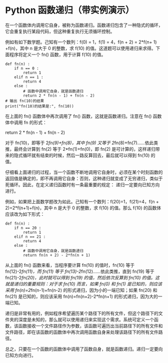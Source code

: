 # Python 函数递归（带实例演示）

在一个函数体内调用它自身，被称为函数递归。函数递归包含了一种隐式的循环，它会重复执行某段代码，但这种重复执行无须循环控制。

例如有如下数学题。己知有一个数列：f(0) = 1，f(1) = 4，f(n + 2) = 2*f(n+ 1) +f(n)，其中 n 是大于 0 的整数，求 f(10) 的值。这道题可以使用递归来求得。下面程序将定义一个 fn() 函数，用于计算 f(10) 的值。

```
def fn(n) :
    if n == 0 :
        return 1
    elif n == 1 :
        return 4
    else :
        # 函数中调用它自身，就是函数递归
        return 2 * fn(n - 1) + fn(n - 2)
# 输出 fn(10)的结果
print("fn(10)的结果是:", fn(10))
```

在上面的 fn() 函数体中再次调用了 fn() 函数，这就是函数递归。注意在 fn() 函数体中调用 fn 的形式：

return 2 * fn(n - 1) + fn(n - 2)

对于 fn(10)，即等于 2*fn(9)+fn(8)，其中 fn(9) 又等于 2*fn(8)+fn(7)……依此类推，最终会计算到 fn(2) 等于 2*fn(1)+fn(0)，即 fn(2) 是可计算的，这样递归带来的隐式循环就有结束的时候，然后一路反算回去，最后就可以得到 fn(10) 的值。

仔细看上面递归的过程，当一个函数不断地调用它自身时，必须在某个时刻函数的返回值是确定的，即不再调用它自身：否则，这种递归就变成了无穷递归，类似于死循环。因此，在定义递归函数时有一条最重要的规定： 递归一定要向已知方向进行。

例如，如果把上面数学题改为如此。己知有一个数列：f(20)=1，f(21)=4，f(n + 2)=2*f(n+1)+f(n)，其中 n 是大于 0 的整数，求 f(10) 的值。那么 f(10) 的函数体应该改为如下形式：

```
def fn(n) :
    if n == 20 :
        return 1
    elif n == 21 :
        return 4
    else :
        # 函数中调用它自身，就是函数递归
        return fn(n + 2) - 2*fn(n + 1)
```

从上面的 fn() 函数来看，当程序要计算 fn(10) 的值时，fn(10) 等于 fn(12)-2*fn(11)，而 fn(11) 等于 fn(13)-2*fn(12)……依此类推，直到 fn(19) 等于 fn(21)-2*fn(20)，此时就可以得到 fn(19) 的值，然后依次反算到 fn(10) 的值。这就是递归的重要规则：对于求 fn(10) 而言，如果 fn(0) 和 fn(1) 是已知的，则应该采用 fn(n)=2*fn(n-1)+fn(n-2) 的形式递归，因为小的一端已知；如果 fn(20) 和 fn(21) 是已知的，则应该采用 fn(n)=fn(n+2)-2*fn(n+1) 的形式递归，因为大的一端已知。

递归是非常有用的，例如程序希望遍历某个路径下的所有文件，但这个路径下的文件夹的深度是未知的，那么就可以使用递归来实现这个需求。系统可定义一个函数，该函数接收一个文件路径作为参数，该函数可遍历出当前路径下的所有文件和文件路径，即在该函数的函数体中再次调用函数自身来处理该路径下的所有文件路径。

总之，只要在一个函数的函数体中调用了函数自身，就是函数递归。递归一定要向已知方向进行。